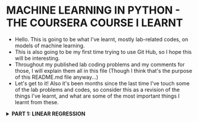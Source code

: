 ﻿# MACHINE LEARNING IN PYTHON - THE COURSERA COURSE I LEARNT

- Hello. This is going to be what I've learnt, mostly lab-related codes, on models of machine learning.
- This is also going to be my first time trying to use Git Hub, so I hope this will be interesting.
- Throughout my published lab coding problems and my comments for those, I will explain them all in this file (Though I think that's the purpose of this README.md file anyway...)
- Let's get to it! Also it's been months since the last time I've touch some of the lab problems and codes, so consider this as a revision of the things I've learnt, and what are some of the most important things I learnt from these.


<details>
<summary><strong>PART 1: LINEAR REGRESSION</strong></summary>

<details>
<summary>LAB #1: SIMPLE LINEAR REGRESSION</summary>

- I think the name says it all. Given a dataset, you're trying to predict the target's value based on a certain feature. The feature should be the most correlated to the target as a result.
- Personally, this was the easiest lab problem compares to all of the remaining labs, and it make sense.

<details><summary>There were a lot of new terms I had to learn: </summary>

1. read_csv: This is the bridge that helps datasets from the Internet to be used in our local machine.

2. hist: Making a histogram that can then be graphed into a barchart thanks to matplotlib.

3. scatter: A scatter plot that show points on an xy-graph, but this time is between two feature.

4. reshape: On the process of inserting the data on the LinearRegression(), the <fit> by default requires the  value to be at least a 2D array (n-observations, n-features). But because on this particular dataset the X is 1D, the reshape allows the X to turn 1D to 2D. Not sure if I'll ever be able to use it in real life though. </details>

- Overall, the process of this lab problem is as follows:
Get the dataset --> Get it to our computer --> Preprocess the data --> Split into testing and training data --> Use the training data on the model --> Get the prediction data from the model ---> Compare it with the testing data to get our evaluation of the model.

- Everytime I come back to this lab problem, I can understand all the codes, but can't actually type them. I think that should be fine, since understanding what the code first should be prioritized.
- Everytime I come back to this lab problem, I can understand all the codes, but can't actually type them. I think that should be fine, since understanding what the code first should be prioritized.

Summary:

Input: Dataset from the Internet

Output: A linear regression model that predict the target's value from a most correlated feature.

</details>

<details>
<summary>LAB #2: MULTIPLE LINEAR REGRESSION</summary>

- Still simple concept. It's like having more features to predict a target, that's all.
- The hard part for me on this lab was trying to understand what the code was doing. Compare to LAB #1, this one felt like an actual boss when I first encounter it.

<details> <summary> This time I'll try to explain the code through each process, one by one: </summary>

1. Dataset from Internet to our computer: The exact same.

2. Preprocess the data <Part 1>: Now for the model, the data needs to be numerical (and relevant, not it right now), so any redundant or features that won't be useful for the model must be transformed, or removed. Categories can be transformed into numerical by using certain ways, but for this lab, we would remove it. The next step is also a a part of preprocessing process: Finding the correlation between features and targets by making scatter plots.

3. Preprocess the data <Part 2>: This one is a bit hard initally for me cause of <iloc>, but then it makes sense eventually. X is the entire two columns' data, and y is the 3rd column. The reason this is <Part 2> is because we have to <Standardize> the data, not just removing redundant or categorical features. The formula behind this... is annoying to learn. Basically we would turn the data so that it would have <mean = 0> and <Standard Deviation = 1>. And then X' = (X-m)/S, I think. Consider that a hint...

4. Split into testing and training data

5. Train the data on the model: The model is still called LinearRegression(), just having more features than the last lab.

6. Get the coefficients and intercepts of the model's training. This is the <Standard> version, meaning that the values here are made from a standardized dataset.

7. <Optional> Get the coefficients and intercepts of the actual, unstandardized data <Task 12>. This is probably for when we need to describe the relationship between the actual features and targets. The values on the <standard> version won't work because the data was not the same with the original version. The whole formula thing is like <y = mx' + n>, but this time substitute it with <x' = (x=-m)/S>.

8. Plot the model: Involves plotting 3 values, which requires a 3D regression plane. Also plotting each feature with the target, so 2 simple linear regression plot as well. </details>

Summary:

Input: Dataset
Output: More linear regression between 2 features and 1 target. Note that this can go in many ways, now that we learn about multiple linear regression.

EX: We might literally use 5 features to predict 3 targets.

</details>


<details>
<summary><strong>PART 2: REDUCE DIMENSION</strong></summary>

<details>
<summary>LAB #3: PCA (PRINCIPLE COMPONENTS ANALYSIS)</summary>

- Now we are getting to the interesting part. Reduce dimension algorithm.
- Imagine a dataset that is just a table. That is 2D. What if a 3D, 4D, 5D,...? How would we even begin to preprocess the data in the first place?
- This is where PCA comes in clutch. It reduces the dimensions of the data without losing much of the data's information, making the preprocessing stage much easier to deal with.

<details> <summary> Most of the instructions of how the code works are already in the code; here is a short outline of PCA: </summary>

- Given a dataset that's been graphed, PCA finds a line that captures the highest amount of variance (PC1). Points projected onto this line define the new coordinate.
- Given a dataset that's been graphed, PCA finds a line that captures the highest amount of variance (PC1). Points projected onto this line define the new coordinate.

- If choosing two components, a second principal component (PC2) is chosen orthogonal to PC1, and together they form a new coordinate system.

- The reduced dataset is the points' coordinates in the principal component axes. </details>

Summary:

Input: Dataset with too many dimensions
Output: Dataset with less dimensions.

</details>

<details>
<summary>LAB #4: t-SNE and UMAP</summary>

- These two dimensional reduction algorithms are competitors to PCA.
- The explanation of the code can be found in the code file.
- The differences between t-SNE, UMAP and PCA are summarized in the table below.


<details>
<summary><strong>Dimensionality reduction comparison: PCA vs t-SNE vs UMAP</strong></summary>

<div style="overflow-x:auto;"> 
<table style="border-collapse:collapse; width:100%; max-width:100%; font-family:Arial,Helvetica,sans-serif;">
	<thead>
		<tr>
			<th style="text-align:left; padding:12px; background:#f0f0f0; border:1px solid #ddd;">Feature</th>
			<th style="text-align:left; padding:12px; background:linear-gradient(90deg,#d81b60,#ff4081); color:#fff; border:1px solid #ddd;">PCA</th>
			<th style="text-align:left; padding:12px; background:linear-gradient(90deg,#00bcd4,#18ffff); color:#fff; border:1px solid #ddd;">t-SNE</th>
			<th style="text-align:left; padding:12px; background:linear-gradient(90deg,#8bc34a,#c5e1a5); color:#000; border:1px solid #ddd;">UMAP</th>
		</tr>
	</thead>
	<tbody>
		<tr>
			<td style="padding:10px; border:1px solid #eee; vertical-align:top;">Type of method</td>
			<td style="padding:10px; border:1px solid #eee; vertical-align:top;">Linear method (uses linear transformations)</td>
			<td style="padding:10px; border:1px solid #eee; vertical-align:top;">Non-linear method (focuses on local structure)</td>
			<td style="padding:10px; border:1px solid #eee; vertical-align:top;">Non-linear method (focuses on both local and global structure)</td>
		</tr>
		<tr>
			<td style="padding:10px; border:1px solid #eee; vertical-align:top;">Focus</td>
			<td style="padding:10px; border:1px solid #eee; vertical-align:top;">Maximizing variance (global structure)</td>
			<td style="padding:10px; border:1px solid #eee; vertical-align:top;">Preserving local structure (neighborhoods)</td>
			<td style="padding:10px; border:1px solid #eee; vertical-align:top;">Preserving both local and global structure</td>
		</tr>
		<tr>
			<td style="padding:10px; border:1px solid #eee; vertical-align:top;">Preserves</td>
			<td style="padding:10px; border:1px solid #eee; vertical-align:top;">Variance (overall spread of the data)</td>
			<td style="padding:10px; border:1px solid #eee; vertical-align:top;">Local relationships (similarity between neighbors)</td>
			<td style="padding:10px; border:1px solid #eee; vertical-align:top;">Local and global relationships (overall shape and clusters)</td>
		</tr>
		<tr>
			<td style="padding:10px; border:1px solid #eee; vertical-align:top;">Output</td>
			<td style="padding:10px; border:1px solid #eee; vertical-align:top;">Linear transformation of the data into principal components</td>
			<td style="padding:10px; border:1px solid #eee; vertical-align:top;">2D or 3D representation that reflects local similarities</td>
			<td style="padding:10px; border:1px solid #eee; vertical-align:top;">2D or 3D representation with more global structure</td>
		</tr>
		<tr>
			<td style="padding:10px; border:1px solid #eee; vertical-align:top;">Scalability</td>
			<td style="padding:10px; border:1px solid #eee; vertical-align:top;">Highly scalable (works well with large datasets)</td>
			<td style="padding:10px; border:1px solid #eee; vertical-align:top;">Computationally expensive on large datasets</td>
			<td style="padding:10px; border:1px solid #eee; vertical-align:top;">Scalable, faster than t-SNE, works well with large datasets</td>
		</tr>
		<tr>
			<td style="padding:10px; border:1px solid #eee; vertical-align:top;">Speed</td>
			<td style="padding:10px; border:1px solid #eee; vertical-align:top;">Fast</td>
			<td style="padding:10px; border:1px solid #eee; vertical-align:top;">Slow, especially for large datasets</td>
			<td style="padding:10px; border:1px solid #eee; vertical-align:top;">Faster than t-SNE, more scalable</td>
		</tr>
		<tr>
			<td style="padding:10px; border:1px solid #eee; vertical-align:top;">Reproducibility</td>
			<td style="padding:10px; border:1px solid #eee; vertical-align:top;">Very stable and deterministic</td>
			<td style="padding:10px; border:1px solid #eee; vertical-align:top;">Results can vary with different runs</td>
			<td style="padding:10px; border:1px solid #eee; vertical-align:top;">More stable than t-SNE, but less deterministic than PCA</td>
		</tr>
		<tr>
			<td style="padding:10px; border:1px solid #eee; vertical-align:top;">Interpretability</td>
			<td style="padding:10px; border:1px solid #eee; vertical-align:top;">Results are easy to interpret (principal components)</td>
			<td style="padding:10px; border:1px solid #eee; vertical-align:top;">Results are harder to interpret (abstract relationships)</td>
			<td style="padding:10px; border:1px solid #eee; vertical-align:top;">Results are more interpretable than t-SNE, but not as clear as PCA</td>
		</tr>
		<tr>
			<td style="padding:10px; border:1px solid #eee; vertical-align:top;">Best for</td>
			<td style="padding:10px; border:1px solid #eee; vertical-align:top;">When you want to preserve overall variance and reduce dimensionality linearly (e.g., for feature extraction, noise reduction)</td>
			<td style="padding:10px; border:1px solid #eee; vertical-align:top;">When you want to explore local structure and identify clusters in the data</td>
			<td style="padding:10px; border:1px solid #eee; vertical-align:top;">When you want to preserve both local and global structure, especially in complex, large datasets</td>
		</tr>
		</tbody>
	</table>
	</div>

	</details>

</details>

